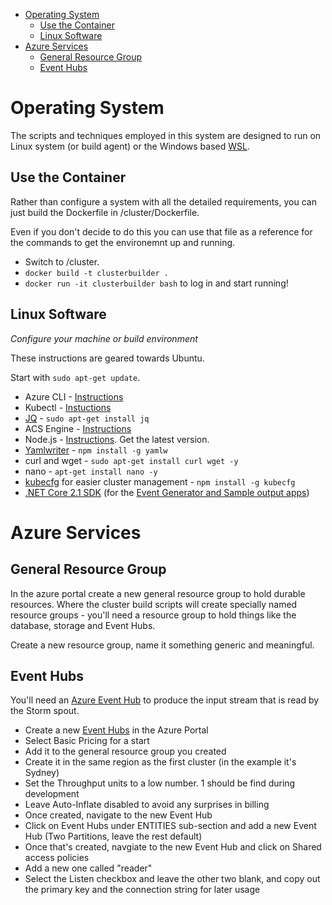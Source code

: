 



<!-- TOC -->

- [Operating System](#operating-system)
    - [Use the Container](#use-the-container)
    - [Linux Software](#linux-software)
- [Azure Services](#azure-services)
    - [General Resource Group](#general-resource-group)
    - [Event Hubs](#event-hubs)

<!-- /TOC -->

# Operating System

The scripts and techniques employed in this system are designed to run on Linux system (or build agent) or the Windows based [WSL](https://docs.microsoft.com/en-us/windows/wsl/install-win10). 

## Use the Container  

Rather than configure a system with all the detailed requirements, you can just build the Dockerfile in /cluster/Dockerfile. 

Even if you don't decide to do this you can use that file as a reference for the commands to get the environemnt up and running. 

- Switch to /cluster. 
- `docker build -t clusterbuilder .`
- `docker run -it clusterbuilder bash` to log in and start running!

## Linux Software
*Configure your machine or build environment*

These instructions are geared towards Ubuntu.

Start with `sudo apt-get update`. 

- Azure CLI - [Instructions](https://docs.microsoft.com/en-us/cli/azure/install-azure-cli?view=azure-cli-latest)
- Kubectl - [Instuctions](https://kubernetes.io/docs/tasks/tools/install-kubectl/#install-kubectl)
- [JQ](https://stedolan.github.io/jq/) - `sudo apt-get install jq`
- ACS Engine - [Instructions](https://github.com/Azure/acs-engine/blob/master/docs/acsengine.md#install-acs-engine)
- Node.js - [Instructions](https://nodejs.org/en/download/package-manager/). Get the latest version. 
- [Yamlwriter](https://www.npmjs.com/package/yamlw) - `npm install -g yamlw`
- curl and wget - `sudo apt-get install curl wget -y`
- nano - `apt-get install nano -y`
- [kubecfg](https://www.npmjs.com/package/kubecfg) for easier cluster management - `npm install -g kubecfg`
- [.NET Core 2.1 SDK](https://www.microsoft.com/net/download/dotnet-core/2.1) (for the [Event Generator and Sample output apps](sending_test_events.md))


# Azure Services

## General Resource Group   

In the azure portal create a new general resource group to hold durable resources. Where the cluster build scripts will create specially named resource groups - you'll need a resource group to hold things like the database, storage and Event Hubs. 

Create a new resource group, name it something generic and meaningful.

## Event Hubs

You'll need an [Azure Event Hub](https://docs.microsoft.com/en-us/azure/event-hubs/event-hubs-about) to produce the input stream that is read by the Storm spout. 

- Create a new [Event Hubs](https://ms.portal.azure.com/#create/Microsoft.EventHub) in the Azure Portal
- Select Basic Pricing for a start
- Add it to the general resource group you created
- Create it in the same region as the first cluster (in the example it's Sydney)
- Set the Throughput units to a low number. 1 should be find during development
- Leave Auto-Inflate disabled to avoid any surprises in billing
- Once created, navigate to the new Event Hub
- Click on Event Hubs under ENTITIES sub-section and add a new Event Hub (Two Partitions, leave the rest default)
- Once that's created, navgiate to the new Event Hub and click on Shared access policies
- Add a new one called "reader"
- Select the Listen checkbox and leave the other two blank, and copy out the primary key and the connection string for later usage





